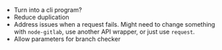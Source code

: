 - Turn into a cli program?
- Reduce duplication
- Address issues when a request fails. Might need to change something with
`node-gitlab`, use another API wrapper, or just use `request`.
- Allow parameters for branch checker
